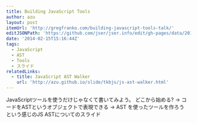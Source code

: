 ```yaml
---
title: Building JavaScript Tools
author: azu
layout: post
itemUrl: 'http://gregfranko.com/building-javascript-tools-talk/'
editJSONPath: 'https://github.com/jser/jser.info/edit/gh-pages/data/2014/02/index.json'
date: '2014-02-15T15:16:44Z'
tags:
  - JavaScript
  - AST
  - Tools
  - スライド
relatedLinks:
  - title: JavaScript AST Walker
    url: 'http://azu.github.io/slide/tkbjs/js-ast-walker.html'
---
```

JavaScriptツールを使うだけじゃなくて書いてみよう。
どこから始める? -> コードをASTというオブジェクトで表現できる -> AST を使ったツールを作ろう という感じのJS ASTについてのスライド
